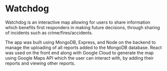 # Watchdog
Watchdog is an interactive map allowing for users to share information which benefits first responders in making future decisions, through sharing of incidents such as crime/fires/accidents.

The app was built using MongoDB, Express, and Node on the backend to manage the uploading of all reports added to the MongoDB database. React was used on the front end along with Google Cloud to generate the map using Google Maps API which the user can interact with, by adding their reports and viewing other reports.

